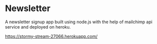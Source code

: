 # Newsletter

A newsletter signup app built using node.js with the help of mailchimp api service and deployed on heroku.

https://stormy-stream-27066.herokuapp.com/
